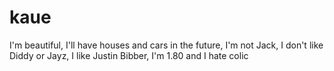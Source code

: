 # kaue
I'm beautiful, I'll have houses and cars in the future, I'm not Jack, I don't like Diddy or Jayz, I like Justin Bibber, I'm 1.80 and I hate colic
